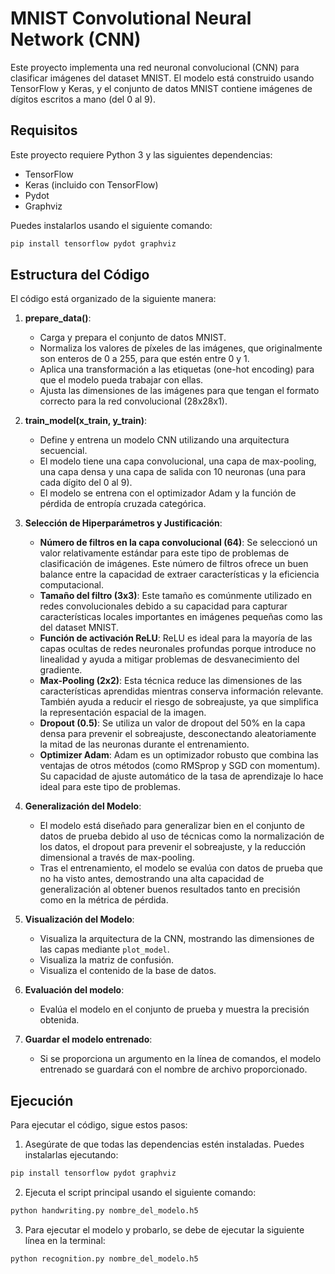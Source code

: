 # MNIST Convolutional Neural Network (CNN)

Este proyecto implementa una red neuronal convolucional (CNN) para clasificar imágenes del dataset MNIST. El modelo está construido usando TensorFlow y Keras, y el conjunto de datos MNIST contiene imágenes de dígitos escritos a mano (del 0 al 9). 

## Requisitos

Este proyecto requiere Python 3 y las siguientes dependencias:

- TensorFlow
- Keras (incluido con TensorFlow)
- Pydot
- Graphviz

Puedes instalarlos usando el siguiente comando:

```bash
pip install tensorflow pydot graphviz
````
## Estructura del Código

El código está organizado de la siguiente manera:

1. **prepare_data()**: 
   - Carga y prepara el conjunto de datos MNIST.
   - Normaliza los valores de píxeles de las imágenes, que originalmente son enteros de 0 a 255, para que estén entre 0 y 1.
   - Aplica una transformación a las etiquetas (one-hot encoding) para que el modelo pueda trabajar con ellas.
   - Ajusta las dimensiones de las imágenes para que tengan el formato correcto para la red convolucional (28x28x1).
   
2. **train_model(x_train, y_train)**:
   - Define y entrena un modelo CNN utilizando una arquitectura secuencial.
   - El modelo tiene una capa convolucional, una capa de max-pooling, una capa densa y una capa de salida con 10 neuronas (una para cada dígito del 0 al 9).
   - El modelo se entrena con el optimizador Adam y la función de pérdida de entropía cruzada categórica.

3. **Selección de Hiperparámetros y Justificación**:
   - **Número de filtros en la capa convolucional (64)**: Se seleccionó un valor relativamente estándar para este tipo de problemas de clasificación de imágenes. Este número de filtros ofrece un buen balance entre la capacidad de extraer características y la eficiencia computacional.
   - **Tamaño del filtro (3x3)**: Este tamaño es comúnmente utilizado en redes convolucionales debido a su capacidad para capturar características locales importantes en imágenes pequeñas como las del dataset MNIST.
   - **Función de activación ReLU**: ReLU es ideal para la mayoría de las capas ocultas de redes neuronales profundas porque introduce no linealidad y ayuda a mitigar problemas de desvanecimiento del gradiente.
   - **Max-Pooling (2x2)**: Esta técnica reduce las dimensiones de las características aprendidas mientras conserva información relevante. También ayuda a reducir el riesgo de sobreajuste, ya que simplifica la representación espacial de la imagen.
   - **Dropout (0.5)**: Se utiliza un valor de dropout del 50% en la capa densa para prevenir el sobreajuste, desconectando aleatoriamente la mitad de las neuronas durante el entrenamiento.
   - **Optimizer Adam**: Adam es un optimizador robusto que combina las ventajas de otros métodos (como RMSprop y SGD con momentum). Su capacidad de ajuste automático de la tasa de aprendizaje lo hace ideal para este tipo de problemas.

4. **Generalización del Modelo**:
   - El modelo está diseñado para generalizar bien en el conjunto de datos de prueba debido al uso de técnicas como la normalización de los datos, el dropout para prevenir el sobreajuste, y la reducción dimensional a través de max-pooling.
   - Tras el entrenamiento, el modelo se evalúa con datos de prueba que no ha visto antes, demostrando una alta capacidad de generalización al obtener buenos resultados tanto en precisión como en la métrica de pérdida.

5. **Visualización del Modelo**:
   - Visualiza la arquitectura de la CNN, mostrando las dimensiones de las capas mediante `plot_model`.
   - Visualiza la matriz de confusión.
   - Visualiza el contenido de la base de datos.

6. **Evaluación del modelo**:
   - Evalúa el modelo en el conjunto de prueba y muestra la precisión obtenida.

7. **Guardar el modelo entrenado**:
   - Si se proporciona un argumento en la línea de comandos, el modelo entrenado se guardará con el nombre de archivo proporcionado.

## Ejecución

Para ejecutar el código, sigue estos pasos:

1. Asegúrate de que todas las dependencias estén instaladas. Puedes instalarlas ejecutando:

```bash
pip install tensorflow pydot graphviz
```

2. Ejecuta el script principal usando el siguiente comando:

```bash
python handwriting.py nombre_del_modelo.h5
````

3. Para ejecutar el modelo y probarlo, se debe de ejecutar la siguiente línea en la terminal:

```bash
python recognition.py nombre_del_modelo.h5
````


